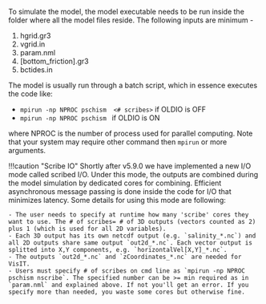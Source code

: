 To simulate the model, the model executable needs to be run inside the folder where all the model files reside. The following inputs are minimum - 

1. hgrid.gr3
2. vgrid.in
3. param.nml
4. [bottom_friction].gr3
5. bctides.in

The model is usually run through a batch script, which in essence executes the code like:

- `mpirun -np NPROC pschism  <# scribes>` if OLDIO is OFF 
- `mpirun -np NPROC pschism ` if OLDIO is ON

where NPROC is the number of process used for parallel computing. Note that your system may require 
 other command then `mpirun` or more arguments.

!!!caution "Scribe IO"
    Shortly after v5.9.0 we have implemented a new I/O mode called scribed I/O. Under this mode, the outputs are combined during the model 
 simulation by dedicated cores for combining. Efficient asynchronous message passing is done inside the code for I/O that minimizes latency.
 Some details for using this mode are following:
    
    - The user needs to specify at runtime how many 'scribe' cores they want to use. The # of scribes= # of 3D outputs (vectors counted as 2) plus 1 (which is used for all 2D variables).
    - Each 3D output has its own netcdf output (e.g. `salinity_*.nc`) and all 2D outputs share same output `out2d_*.nc`. Each vector output is splitted into X,Y components, e.g. `horizontalVel[X,Y]_*.nc`.
    - The outputs `out2d_*.nc` and `zCoordinates_*.nc` are needed for VisIT. 
    - Users must specify # of scribes on cmd line as `mpirun -np NPROC pschism nscribe`. The specified number can be >= min required as in `param.nml` and explained above. If not you'll get an error. If you specify more than needed, you waste some cores but otherwise fine.
